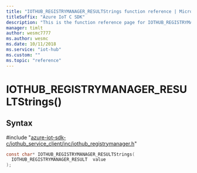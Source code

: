 ```yaml
---                             
title: "IOTHUB_REGISTRYMANAGER_RESULTStrings function reference | Microsoft Docs" 
titleSuffix: "Azure IoT C SDK"            
description: "This is the function reference page for IOTHUB_REGISTRYMANAGER_RESULTStrings() in the Azure IoT C SDK. This SDK is used with the Azure IoT Hub and Azure IoT Hub Device Provisioning Service"            
manager: timlt                 
author: wesmc7777              
ms.author: wesmc               
ms.date: 10/11/2018                    
ms.service: "iot-hub"             
ms.custom: ""                
ms.topic: "reference"        
---                            
```


# IOTHUB_REGISTRYMANAGER_RESULTStrings()

## Syntax

\#include "[azure-iot-sdk-c/iothub_service_client/inc/iothub_registrymanager.h](../iothub-registrymanager-h.md)"  
```C
const char* IOTHUB_REGISTRYMANAGER_RESULTStrings(
  IOTHUB_REGISTRYMANAGER_RESULT  value
);
```

